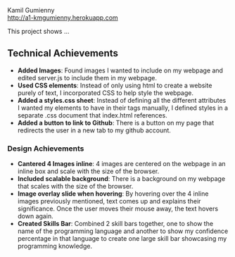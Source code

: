 Kamil Gumienny  
http://a1-kmgumienny.herokuapp.com

This project shows ...

## Technical Achievements
- **Added Images**: Found images I wanted to include on my webpage and edited server.js to include them in my webpage.
- **Used CSS elements**: Instead of only using html to create a website purely of text, I incorporated CSS to help style the webpage.
- **Added a styles.css sheet**: Instead of defining all the different attributes I wanted my elements to have in their tags manually, I defined styles in a separate .css document that index.html references.
- **Added a button to link to Github**: There is a button on my page that redirects the user in a new tab to my github account.

### Design Achievements
- **Cantered 4 Images inline**: 4 images are centered on the webpage in an inline box and scale with the size of the browser.
- **Included scalable background**: There is a background on my webpage that scales with the size of the browser.
- **Image overlay slide when hovering**: By hovering over the 4 inline images previously mentioned, text comes up and explains their significance. Once the user moves their mouse away, the text hovers down again.
- **Created Skills Bar**: Combined 2 skill bars together, one to show the name of the programming language and another to show my confidence percentage in that language to create one large skill bar showcasing my programming knowledge.
